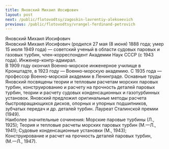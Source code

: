 ```yaml
---
title: Яновский Михаил Иосифович
layout: post
next: /public/flotovodtsy/zagoskin-lavrentiy-alekseevich
previous: /public/flotovodtsy/vrangel-ferdinand-petrovich
---
```


Яновский Михаил Иосифович  
Яновский Михаил Иосифович (родился 27 мая (8 июня) 1888 года; умер 15 июля 1949 года) — советский ученый в области судовых паровых и газовых турбин, член-корреспондент Академии Наук СССР (с 1943 года). Инженер-контр-адмирал.   
В 1909 году окончил Военно-морское инженерное училище в Кронштадте, в 1923 году — Военно-морскую академию. С 1935 года — профессор Военно-морской академии в Ленинграде. Оснавные труды Яновский посвящены теории и тепловым расчетам морских паровых турбин, конструированию и расчету на прочность деталей паровых турбин, теории и расчету судовых конденсационных и газотурбинных установок. Яновский предложил оригинальные методы расчета быстровращающихся дисков, опорных и упорных подшипников, зубчатых передач и др. деталей турбин. Лауреат Сталинской премии (1949).  
Наиболее значительные сочинения: Морские паровые турбины (Л., 1925); Теория и тепловые расчеты морских паровых турбин (М.—Л., 1941); Судовые конденсационные установки (М., 1943); Конструирование и расчет на прочность деталей паровых турбин,   
(М.—Л., 1947).  
 